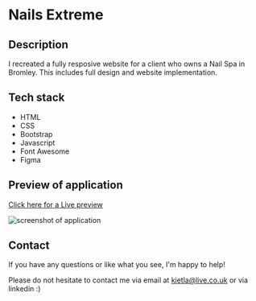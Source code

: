 # Nails Extreme

## Description

I recreated a fully resposive website for a client who owns a Nail Spa in Bromley. This includes full design and website implementation. 

## Tech stack

- HTML
- CSS
- Bootstrap
- Javascript
- Font Awesome
- Figma

## Preview of application
[Click here for a Live preview](https://www.nails-extreme.co.uk)

![screenshot of application](./assets/screenshot.png)

## Contact

If you have any questions or like what you see, I'm happy to help!

Please do not hesitate to contact me via email at kietla@live.co.uk or via linkedin :)